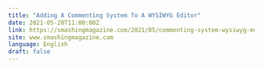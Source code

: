 ```yaml
---
title: "Adding A Commenting System To A WYSIWYG Editor"
date: 2021-05-28T11:00:00Z
link: https://smashingmagazine.com/2021/05/commenting-system-wysiwyg-editor/?utm_medium=RSS&utm_source=news.12bit.vn
site: www.smashingmagazine.com
language: English
draft: false
---
```

